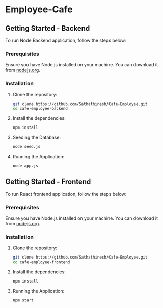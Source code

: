 # Employee-Cafe

## Getting Started - Backend 

To run Node Backend application, follow the steps below:

### Prerequisites

Ensure you have Node.js installed on your machine. You can download it from [nodejs.org](https://nodejs.org/).

### Installation

1. Clone the repository:
   ```bash
   git clone https://github.com/Sathathinesh/Cafe-Employee.git
   cd cafe-employee-backend

2. Install the dependencies:
   ```bash
   npm install

3. Seeding the Database:
    ```bash
    node seed.js

4. Running the Application:
    ```bash
    node app.js


## Getting Started - Frontend

To run React frontend application, follow the steps below:

### Prerequisites

Ensure you have Node.js installed on your machine. You can download it from [nodejs.org](https://nodejs.org/).

### Installation

1. Clone the repository:
   ```bash
   git clone https://github.com/Sathathinesh/Cafe-Employee.git
   cd cafe-employee-frontend

2. Install the dependencies:
   ```bash
   npm install

3. Running the Application:
    ```bash
    npm start


